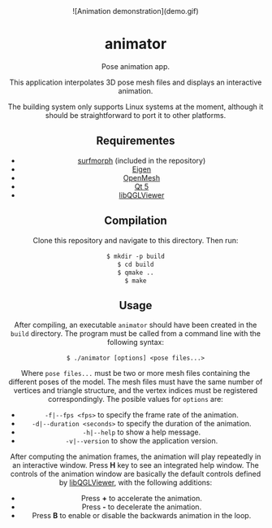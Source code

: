 <div align="center">
![Animation demonstration](demo.gif)
</dive>

# animator
Pose animation app.

This application interpolates 3D pose mesh files and displays an interactive
animation.

The building system only supports Linux systems at the moment, although it
should be straightforward to port it to other platforms.

## Requirementes

* [surfmorph](..) (included in the repository)
* [Eigen](http://eigen.tuxfamily.org)
* [OpenMesh](http://www.openmesh.org)
* [Qt 5](https://www.qt.io)
* [libQGLViewer](http://libqglviewer.com)

## Compilation

Clone this repository and navigate to this directory. Then run:

```Shell
$ mkdir -p build
$ cd build
$ qmake ..
$ make
```

## Usage

After compiling, an executable `animator` should have been created in the
`build` directory. The program must be called from a command line with the
following syntax:

```Shell
$ ./animator [options] <pose files...>
```

Where `pose files...` must be two or more mesh files containing the different
poses of the model. The mesh files must have the same number of vertices and
triangle structure, and the vertex indices must be registered correspondingly.
The posible values for `options` are:
* `-f|--fps <fps>` to specify the frame rate of the animation.
* `-d|--duration <seconds>` to specify the duration of the animation.
* `-h|--help` to show a help message.
* `-v|--version` to show the application version.

After computing the animation frames, the animation will play repeatedly in an
interactive window. Press **H** key to see an integrated help window. The
controls of the animation window are basically the default controls defined by
[libQGLViewer](http://libqglviewer.com), with the following additions:
* Press **+** to accelerate the animation.
* Press **-** to decelerate the animation.
* Press **B** to enable or disable the backwards animation in the loop.
